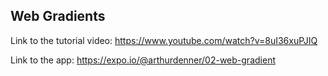 ## Web Gradients

Link to the tutorial video: https://www.youtube.com/watch?v=8uI36xuPJIQ

Link to the app: https://expo.io/@arthurdenner/02-web-gradient
